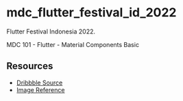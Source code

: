 # mdc_flutter_festival_id_2022

Flutter Festival Indonesia 2022.

MDC 101 - Flutter - Material Components Basic

## Resources

- [Dribbble Source](https://dribbble.com/shots/17234203-E-commerce-Mobile-App-Project)
- [Image Reference](https://cdn.dribbble.com/users/1997192/screenshots/17234203/media/a658bfe8e434dd2a9b03b2ec9e00e311.png?compress=1&resize=1200x900&vertical=top)
